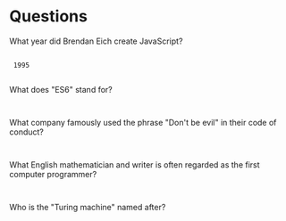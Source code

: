 # Questions

What year did Brendan Eich create JavaScript?

```
    
 1995
    

```

What does "ES6" stand for?

```
    

```

What company famously used the phrase "Don't be evil" in their code of conduct?

```


```

What English mathematician and writer is often regarded as the first computer programmer?

```
    

```

Who is the "Turing machine" named after?

```

```
